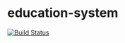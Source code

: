 # education-system

[![Build Status](https://travis-ci.com/Fat4eyes/education-system.svg?branch=master)](https://travis-ci.com/Fat4eyes/education-system)
